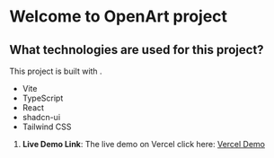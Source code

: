 # Welcome to OpenArt project

## What technologies are used for this project?

This project is built with .

- Vite
- TypeScript
- React
- shadcn-ui
- Tailwind CSS

1. **Live Demo Link**: The live demo on Vercel click here: [Vercel Demo](https://open-art-two.vercel.app/)
